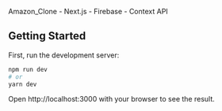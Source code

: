 Amazon_Clone - Next.js - Firebase - Context API

## Getting Started

First, run the development server:

```bash
npm run dev
# or
yarn dev
```

Open http://localhost:3000 with your browser to see the result.
